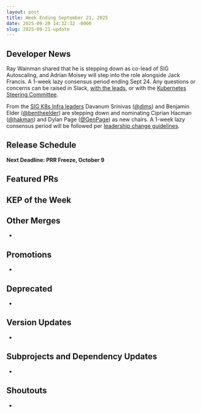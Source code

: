 ```yaml
---
layout: post
title: Week Ending September 21, 2025
date: 2025-09-20 14:32:32 -0000
slug: 2025-09-21-update
---
```


## Developer News

Ray Wainman shared that he is stepping down as co-lead of SIG Autoscaling, and Adrian Moisey will step into the role alongside Jack Francis. A 1-week lazy consensus period ending Sept 24. Any questions or concerns can be raised in Slack, [with the leads](https://github.com/kubernetes/community/blob/master/sig-autoscaling/README.md), or with the [Kubernetes Steering Committee](https://github.com/kubernetes/steering?tab=readme-ov-file#communication-channels).

From the [SIG K8s Infra leaders](https://groups.google.com/a/kubernetes.io/g/dev/c/LGfZDNeQx-s) Davanum Srinivas ([@dims](https://github.com/dims)) and Benjamin Elder ([@bentheelder](https://github.com/BenTheElder)) are stepping down and nominating Ciprian Hacman ([@hakman](https://github.com/hakman)) and Dylan Page ([@GenPage](https://github.com/GenPage)) as new chairs. A 1-week lazy consensus period will be followed per [leadership change guidelines](https://github.com/kubernetes/community/blob/master/.github/ISSUE_TEMPLATE/leadership-change.yml).

## Release Schedule

**Next Deadline: PRR Freeze, October 9**


## Featured PRs


## KEP of the Week


## Other Merges

*

## Promotions

*

## Deprecated

*

## Version Updates

*

## Subprojects and Dependency Updates

*

## Shoutouts

* 
